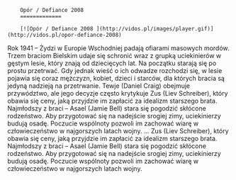 
        Opór / Defiance 2008 
        =============
        
        [![Opór / Defiance 2008 ](http://vidos.pl/images/player.gif)](http://vidos.pl/opor-defiance-2008)
        
        
 Rok 1941 – Żydzi w Europie Wschodniej padają ofiarami masowych mordów. Trzem braciom Bielskim udaje się schronić wraz z grupką uciekinierów w gęstym lesie, który znają od dziecięcych lat. Na początku starają się po prostu przetrwać. Gdy jednak wieść o ich odwadze rozchodzi się, w lesie pojawia się coraz  mężczyzn, kobiet, dzieci i starców, dla których bracia są jedyną nadzieją na przetrwanie. Tewje (Daniel Craig) obejmuje przywództwo, ale jego decyzje często krytykuje Zus (Liev Schreiber), który obawia się ceny, jaką przyjdzie im zapłacić za idealizm starszego brata. Najmłodszy z braci – Asael (Jamie Bell) stara się pogodzić skłócone rodzeństwo. Aby przygotować się na nadejście srogiej zimy, uciekinierzy budują osadę. Poczucie wspólnoty pozwoli im zachować wiarę w człowieczeństwo w najgorszych latach wojny.  ... Zus (Liev Schreiber), który obawia się ceny, jaką przyjdzie im zapłacić za idealizm starszego brata. Najmłodszy z braci – Asael (Jamie Bell) stara się pogodzić skłócone rodzeństwo. Aby przygotować się na nadejście srogiej zimy, uciekinierzy budują osadę. Poczucie wspólnoty pozwoli im zachować wiarę w człowieczeństwo w najgorszych latach wojny.
    